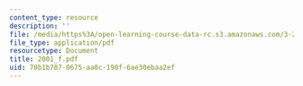 ```yaml
---
content_type: resource
description: ''
file: /media/https%3A/open-learning-course-data-rc.s3.amazonaws.com/3-20-materials-at-equilibrium-sma-5111-fall-2003/70b1b7870675aa0c190f6ae30ebaa2ef_2001_f.pdf
file_type: application/pdf
resourcetype: Document
title: 2001_f.pdf
uid: 70b1b787-0675-aa0c-190f-6ae30ebaa2ef
---
```

